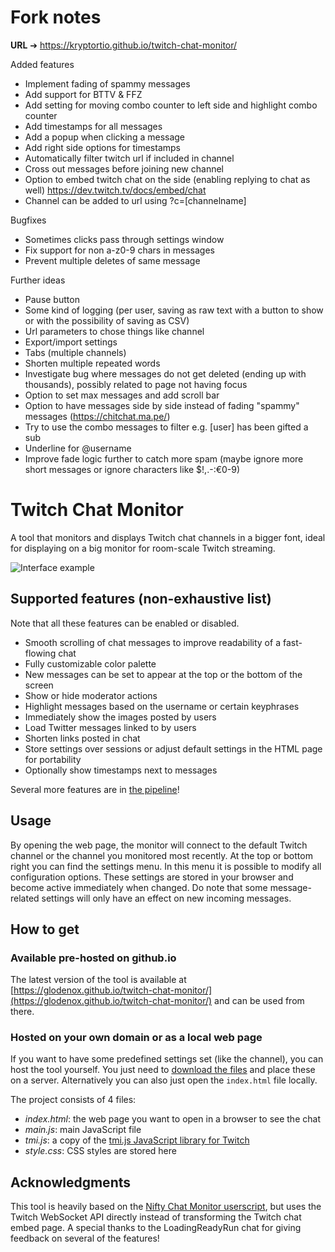 # Fork notes

**URL** ➔ https://kryptortio.github.io/twitch-chat-monitor/

Added features
* Implement fading of spammy messages
* Add support for BTTV & FFZ
* Add setting for moving combo counter to left side and highlight combo counter
* Add timestamps for all messages
* Add a popup when clicking a message
* Add right side options for timestamps
* Automatically filter twitch url if included in channel
* Cross out messages before joining new channel
* Option to embed twitch chat on the side (enabling replying to chat as well) https://dev.twitch.tv/docs/embed/chat
* Channel can be added to url using ?c=[channelname]

Bugfixes
* Sometimes clicks pass through settings window
* Fix support for non a-z0-9 chars in messages
* Prevent multiple deletes of same message

Further ideas
* Pause button
* Some kind of logging (per user, saving as raw text with a button to show or with the possibility of saving as CSV)
* Url parameters to chose things like channel
* Export/import settings
* Tabs (multiple channels)
* Shorten multiple repeated words
* Investigate bug where messages do not get deleted (ending up with thousands), possibly related to page not having focus
* Option to set max messages and add scroll bar
* Option to have messages side by side instead of fading "spammy" messages (https://chitchat.ma.pe/)
* Try to use the combo messages to filter e.g. [user] has been gifted a sub
* Underline for @username
* Improve fade logic further to catch more spam (maybe ignore more short messages or ignore characters like $!,.-:€0-9)



# Twitch Chat Monitor

A tool that monitors and displays Twitch chat channels in a bigger font, ideal for displaying on a big monitor for room-scale Twitch streaming.

![Interface example](./img/example.png)


## Supported features (non-exhaustive list)

Note that all these features can be enabled or disabled.

* Smooth scrolling of chat messages to improve readability of a fast-flowing chat
* Fully customizable color palette
* New messages can be set to appear at the top or the bottom of the screen
* Show or hide moderator actions
* Highlight messages based on the username or certain keyphrases
* Immediately show the images posted by users
* Load Twitter messages linked to by users
* Shorten links posted in chat
* Store settings over sessions or adjust default settings in the HTML page for portability
* Optionally show timestamps next to messages

Several more features are in [the pipeline](https://github.com/Glodenox/twitch-chat-monitor/issues)!

## Usage

By opening the web page, the monitor will connect to the default Twitch channel or the channel you monitored most recently. At the top or bottom right you can find the settings menu. In this menu it is possible to modify all configuration options. These settings are stored in your browser and become active immediately when changed. Do note that some message-related settings will only have an effect on new incoming messages.

## How to get

### Available pre-hosted on github.io

The latest version of the tool is available at [https://glodenox.github.io/twitch-chat-monitor/](https://glodenox.github.io/twitch-chat-monitor/) and can be used from there.

### Hosted on your own domain or as a local web page

If you want to have some predefined settings set (like the channel), you can host the tool yourself. You just need to [download the files](https://github.com/Glodenox/twitch-chat-monitor/archive/master.zip) and place these on a server. Alternatively you can also just open the `index.html` file locally.

The project consists of 4 files:

* *index.html*: the web page you want to open in a browser to see the chat
* *main.js*: main JavaScript file
* *tmi.js*: a copy of the [tmi.js JavaScript library for Twitch](https://github.com/tmijs/tmi.js)
* *style.css*: CSS styles are stored here

## Acknowledgments

This tool is heavily based on the [Nifty Chat Monitor userscript](https://github.com/paul-lrr/nifty-chat-monitor), but uses the Twitch WebSocket API directly instead of transforming the Twitch chat embed page.
A special thanks to the LoadingReadyRun chat for giving feedback on several of the features!
